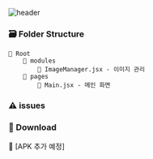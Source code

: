 ![header](https://capsule-render.vercel.app/api?type=rect&color=gradient&text=%20%20App%20%20&fontAlign=30&fontSize=30&textBg=true&desc=React%20%Native&descAlign=60&descAlignY=50&descSize=30)

### 🗃️ Folder Structure
    📂 Root
        📂 modules
            📃 ImageManager.jsx - 이미지 관리
        📂 pages
            📃 Main.jsx - 메인 화면
### ⚠ issues

    
### 📱 Download
🔽 [APK 추가 예정]

